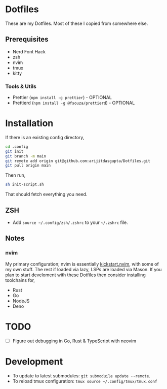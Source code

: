 # Dotfiles

These are my Dotfiles. Most of these I copied from somewhere else.

## Prerequisites

- Nerd Font Hack
- zsh
- nvim
- tmux
- kitty

### Tools & Utils

- Prettier (`npm install -g prettier`) - OPTIONAL
- Prettierd (`npm install -g @fsouza/prettierd`) - OPTIONAL

# Installation

If there is an existing config directory,

```bash
cd .config
git init
git branch -m main
git remote add origin git@github.com:arijitdasgupta/Dotfiles.git
git pull origin main
```

Then run,

```bash
sh init-script.sh
```

That should fetch everything you need.

## ZSH

- Add `source ~/.config/zsh/.zshrc` to your `~/.zshrc` file.

## Notes

### nvim

My primary configuration; nvim is essentially [kickstart.nvim](git@github.com:nvim-lua/kickstart.nvim.git), with some of my own stuff. The rest if loaded via lazy, LSPs are loaded via Mason. If you plan to start develoment with these Dotfiles then consider installing toolchains for,

- Rust
- Go
- NodeJS
- Deno

# TODO

- [ ] Figure out debugging in Go, Rust & TypeScript with neovim

# Development

- To update to latest submodules: `git submoduile update --remote`.
- To reload tmux configuration: `tmux source ~/.config/tmux/tmux.conf`
